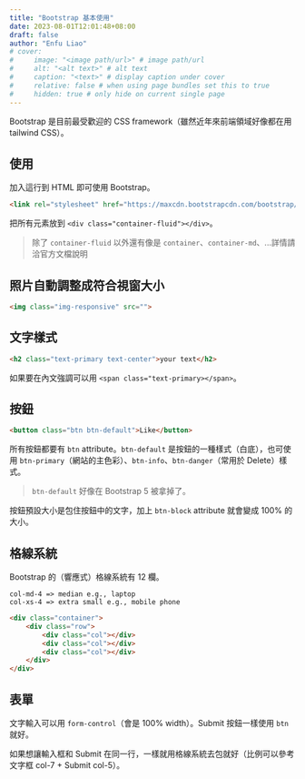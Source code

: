 ```yaml
---
title: "Bootstrap 基本使用"
date: 2023-08-01T12:01:48+08:00
draft: false
author: "Enfu Liao"
# cover:
#     image: "<image path/url>" # image path/url
#     alt: "<alt text>" # alt text
#     caption: "<text>" # display caption under cover
#     relative: false # when using page bundles set this to true
#     hidden: true # only hide on current single page
---
```


Bootstrap 是目前最受歡迎的 CSS framework（雖然近年來前端領域好像都在用 tailwind CSS）。

## 使用

加入這行到 HTML 即可使用 Bootstrap。

```html
<link rel="stylesheet" href="https://maxcdn.bootstrapcdn.com/bootstrap/3.3.7/css/bootstrap.min.css" integrity="sha384-BVYiiSIFeK1dGmJRAkycuHAHRg32OmUcww7on3RYdg4Va+PmSTsz/K68vbdEjh4u" crossorigin="anonymous"/>
```

把所有元素放到 `<div class="container-fluid"></div>`。

> 除了 `container-fluid` 以外還有像是 `container`、`container-md`、...詳情請洽官方文檔說明

## 照片自動調整成符合視窗大小

```html
<img class="img-responsive" src="">
```

## 文字樣式

```html
<h2 class="text-primary text-center">your text</h2>
```

如果要在內文強調可以用 `<span class="text-primary></span>`。

## 按鈕

```html
<button class="btn btn-default">Like</button>
```

所有按鈕都要有 `btn` attribute。`btn-default` 是按鈕的一種樣式（白底），也可使用 `btn-primary`（網站的主色彩）、`btn-info`、`btn-danger`（常用於 Delete）樣式。

> `btn-default` 好像在 Bootstrap 5 被拿掉了。

按鈕預設大小是包住按鈕中的文字，加上 `btn-block` attribute 就會變成 100% 的大小。

## 格線系統
Bootstrap 的（響應式）格線系統有 12 欄。

```
col-md-4 => median e.g., laptop
col-xs-4 => extra small e.g., mobile phone
```

```html
<div class="container">
    <div class="row">
        <div class="col"></div>
        <div class="col"></div>
        <div class="col"></div>
    </div>
</div>
```

## 表單

文字輸入可以用 `form-control`（會是 100% width）。Submit 按鈕一樣使用 `btn` 就好。

如果想讓輸入框和 Submit 在同一行，一樣就用格線系統去包就好（比例可以參考文字框 col-7 + Submit col-5）。


